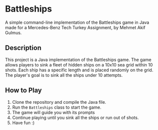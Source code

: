 # Battleships

A simple command-line implementation of the Battleships game in Java made for a Mercedes-Benz Tech Turkey Assignment, by Mehmet Akif Gulmus.

## Description

This project is a Java implementation of the Battleships game. The game allows players to sink a fleet of hidden ships on a 10x10 sea grid within 10 shots. Each ship has a specific length and is placed randomly on the grid. The player's goal is to sink all the ships under 10 attempts.

## How to Play

1. Clone the repository and compile the Java file.
2. Run the `Battleships` class to start the game.
3. The game will guide you with its prompts
4. Continue playing until you sink all the ships or run out of shots.
5. Have fun :)